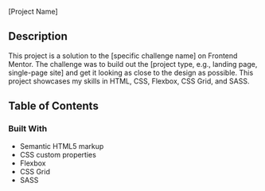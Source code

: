  [Project Name]

## Description

This project is a solution to the [specific challenge name] on Frontend Mentor. The challenge was to build out the [project type, e.g., landing page, single-page site] and get it looking as close to the design as possible. This project showcases my skills in HTML, CSS, Flexbox, CSS Grid, and SASS.

## Table of Contents

### Built With

- Semantic HTML5 markup
- CSS custom properties
- Flexbox
- CSS Grid
- SASS
